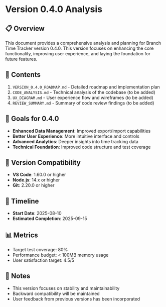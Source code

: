 # Version 0.4.0 Analysis

## 📋 Overview

This document provides a comprehensive analysis and planning for Branch Time Tracker version 0.4.0. This version focuses on enhancing the core functionality, improving user experience, and laying the foundation for future features.

## 📁 Contents

1. `VERSION_0.4.0_ROADMAP.md` - Detailed roadmap and implementation plan
2. `CODE_ANALYSIS.md` - Technical analysis of the codebase (to be added)
3. `UX_DIAGRAM.md` - User experience flow and wireframes (to be added)
4. `REVIEW_SUMMARY.md` - Summary of code review findings (to be added)

## 🎯 Goals for 0.4.0

- **Enhanced Data Management**: Improved export/import capabilities
- **Better User Experience**: More intuitive interface and controls
- **Advanced Analytics**: Deeper insights into time tracking data
- **Technical Foundation**: Improved code structure and test coverage

## 🔄 Version Compatibility

- **VS Code**: 1.60.0 or higher
- **Node.js**: 14.x or higher
- **Git**: 2.20.0 or higher

## 📅 Timeline

- **Start Date**: 2025-08-10
- **Estimated Completion**: 2025-09-15

## 📊 Metrics

- Target test coverage: 80%
- Performance budget: < 100MB memory usage
- User satisfaction target: 4.5/5

## 📝 Notes

- This version focuses on stability and maintainability
- Backward compatibility will be maintained
- User feedback from previous versions has been incorporated
